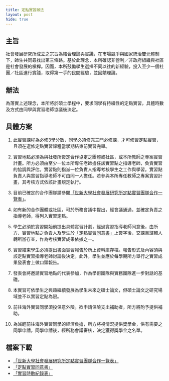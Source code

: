 ```yaml
---
title: 定點實習辦法
layout: post
hide: true
---
```


## 主旨

社會發展研究所成立之宗旨為結合理論與實踐，在市場競爭與國家統治雙元體制下，師生共同尋找出第三條路。基於此理念，本所確認非營利／非政府組織與社區是社會發展的槓桿。因而，本所鼓勵學生選擇不同以往的新經驗，投入至少一個社團／社區進行實踐，取得第一手的民間經驗，並回饋理論。

## 辦法

為落實上述理念，本所將於碩士學程中，要求同學有持續性的定點實習，具體時數及方式由同學與實習老師協議後決定。

## 具體方案

1. 此實習課程為必修3學分數，同學必須修完三門必修課，才可修習定點實習，且須在選修定點實習課程當學期結束前實習完畢。

2. 實習地點必須為與社發所簽定合作協定之團體或社區，或本所教師之專案實習計畫。所方必須由至少一位本所專任老師擔任該實習點之指導老師，負責實習的協調與評估。實習點則指派一位負責人指導考核學生之工作與學習。實習點負責人與實習指導老師不可由同一人擔任。若參與本所專任教師之專案實習計畫，其考核方式依該計畫規定執行。

3. 目前已確定的合作團隊請參閱[「世新大學社會發展研究所定點實習團隊合作一覽表」](https://e62.shu.edu.tw/download/定點實習團隊合作一覽表1080916.docx)。

4. 如有新的合作團體或社區，可於所務會議中提出，經會議通過，並確定負責之指導老師，得列入實習定點。

5. 學生必須於實習開始前提出具體實習計劃，經過實習指導老師同意後，由所方、實習地點之負責人及學生於[「定點實習同意書」](https://e62.shu.edu.tw/download/定點實習同意書108.docx)上簽字後，交課業諮輔人轉所辦存查，作為考核實習成果依據之一。

6. 實習結束學生必須提出書面實習報告於所上資料庫存檔。報告形式及內容須與該定點實習指導老師討論後決定。此外，學生並應於每學期所方舉行之實習成果發表會上做口頭報告。

7. 發表會將邀請實習地點的代表參加，作為學術團隊與實務團隊進一步對話的基礎。

8. 本實習可依學生之興趣繼續發展為學生未來之碩士論文，但碩士論文之研究場域並不以實習定點為限。

9. 前往海外實習同學須投保意外險。欲申請保險支出補助者，所方將酌予提供補助。

10. 為減輕前往海外實習同學的經濟負擔，所方將視情況提供獎學金，供有需要之同學申請。同學申請後，經所務會議審核，決定獲得獎學金之名單。

## 檔案下載

- [「世新大學社會發展研究所定點實習團隊合作一覽表」](https://e62.shu.edu.tw/download/定點實習團隊合作一覽表1080916.docx)
- [「定點實習同意書」](https://e62.shu.edu.tw/download/定點實習同意書108.docx)
- [「實習時數紀錄表」](https://e62.shu.edu.tw/download/實習時數紀錄表.doc)
